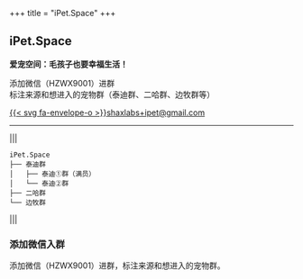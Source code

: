 +++
title = "iPet.Space"
+++
<!--: .wrap .size-70 ..aligncenter bgimage=images/pencil.jpg -->


## **iPet.Space**


**爱宠空间：毛孩子也要幸福生活！**


添加微信（HZWX9001）进群<br>
标注来源和想进入的宠物群（泰迪群、二哈群、边牧群等）

[{{< svg fa-envelope-o >}}shaxlabs+ipet@gmail.com](mailto:shaxlabs+ipet@gmail.com)

---
<!-- : .wrap -->


|||

~~~
iPet.Space
├── 泰迪群
│   ├── 泰迪①群（满员）
│   └── 泰迪②群
├── 二哈群
└── 边牧群
~~~

|||

### 添加微信入群

添加微信（HZWX9001）进群，标注来源和想进入的宠物群。
